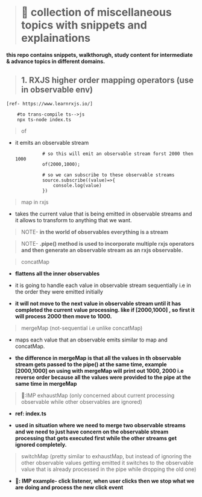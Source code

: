 > # 🎁 collection of miscellaneous topics with snippets and explainations

**this repo contains snippets, walkthorugh, study content for intermediate & advance topics in different domains.**

> ## 1. RXJS higher order mapping operators (use in observable env)

    [ref- https://www.learnrxjs.io/]

        #to trans-compile ts-->js
        npx ts-node index.ts

> of

- it emits an observable stream

                # so this will emit an observable stream forst 2000 then 1000
                of(2000,1000);

                # so we can subscribe to these observable streams
                source.subscribe((value)=>{
                    console.log(value)
                })

> map in rxjs

- takes the current value that is being emitted in observable streams and it allows to transform to anything that we want.

> NOTE- **in the world of observables everything is a stream**

> NOTE- **.pipe() method is used to incorporate multiple rxjs operators and then generate an observable stream as an rxjs observable.**

> concatMap

- **flattens all the inner observables**
- it is going to handle each value in observable stream sequentially i.e in the order they were emitted initially

- **it will not move to the next value in observable stream until it has completed the current value processing. like if [2000,1000] , so first it will process 2000 then move to 1000.**

> mergeMap (not-sequential i.e unlike concatMap)

- maps each value that an observable emits similar to map and concatMap.

- **the difference in mergeMap is that all the values in th observable stream gets passed to the pipe() at the same time, example [2000,1000] on using with mergeMap will print out 1000, 2000 i.e reverse order because all the values were provided to the pipe at the same time in mergeMap**

> 📝:IMP exhaustMap (only concerned about current processing observable while other observables are ignored)

- **ref: index.ts**

- **used in situation where we need to merge two observable streams and we need to just have concern on the observable stream processing that gets executed first while the other streams get ignored completely.**

> switchMap (pretty similar to exhaustMap, but instead of ignoring the other observable values getting emitted it switches to the observable value that is already processed in the pipe while dropping the old one)

- **📝: IMP example- click listener, when user clicks then we stop what we are doing and process the new click event**
